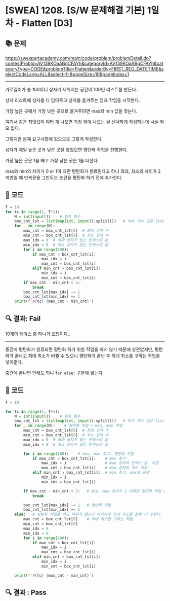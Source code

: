 # [SWEA] 1208. [S/W 문제해결 기본] 1일차 - Flatten [D3]

## 📚 문제

https://swexpertacademy.com/main/code/problem/problemDetail.do?contestProbId=AV139KOaABgCFAYh&categoryId=AV139KOaABgCFAYh&categoryType=CODE&problemTitle=Flatten&orderBy=FIRST_REG_DATETIME&selectCodeLang=ALL&select-1=&pageSize=10&pageIndex=1

---

가로길이가 총 100이니 상자가 세워지는 공간이 100인 리스트를 만든다.

상자 리스트에 상자를 다 담아주고 상자를 옮겨주는 덤프 작업을 시작한다.

가장 높은 곳에서 가장 낮은 곳으로 옮겨주려면 max와 min 값을 찾는다.

여기서 같은 최댓값이 여러 개 나오면 가장 앞에 나오는 걸 선택하게 작성하는데 사실 필요 없다.

그렇지만 문제 요구사항에 있으므로 그렇게 작성한다.

상자가 제일 높은 곳과 낮은 곳을 찾았으면 평탄화 작업을 진행한다.

가장 높은 곳은 1을 빼고 가장 낮은 곳은 1을 더한다.

max와 min의 차이가 0 or 1이 되면 평탄화가 완료된다고 하니 최대, 최소의 차이가 2미만일 때 반복문을 그만두는 조건을 평탄화 하기 전에 추가한다.

## 📒 코드

```python
T = 10
for tc in range(1, T+1):
    N = int(input())    # 덤프 횟수
    box_cnt_lst = list(map(int, input().split()))   # 박수 개수 담은 list
    for _ in range(N):
        max_cnt = box_cnt_lst[0]  # 최대 상자 수
        min_cnt = box_cnt_lst[0]  # 최소 상자 수
        max_idx = 0  # 최대 상자가 있는 인덱스의 값
        min_idx = 0  # 최소 상자가 있는 인덱스의 값
        for i in range(100):
            if max_cnt < box_cnt_lst[i]:
                max_idx = i
                max_cnt = box_cnt_lst[i]
            elif min_cnt > box_cnt_lst[i]:
                min_idx = i
                min_cnt = box_cnt_lst[i]
        if max_cnt - min_cnt < 2:
            break
        box_cnt_lst[max_idx] -= 1
        box_cnt_lst[min_idx] += 1
    print(f'#{tc} {max_cnt - min_cnt}')
```

## 🔍 결과: **Fail**

10개의 케이스 중 하나가 오답이다..

---

중간에 평탄화가 완료되면 평탄화 하기 위한 작업을 하지 않기 때문에 상관없지만, 평탄화가 끝나고 최대 최소가 바뀔 수 있으니 평탄화가 끝난 후 최대 최소를 구하는 작업을 넣어준다.

중간에 끝나면 안해도 되니 `for else:` 구문에 넣는다.

## 📒 코드

```python
T = 10

for tc in range(1, T+1):
    N = int(input())    # 덤프 횟수
    box_cnt_lst = list(map(int, input().split()))   # 박수 개수 담은 list
    for _ in range(N):    # 평탄화 작업 + min, max 작업
        max_cnt = box_cnt_lst[0]  # 최대 상자 수
        min_cnt = box_cnt_lst[0]  # 최소 상자 수
        max_idx = 0  # 최대 상자가 있는 인덱스의 값
        min_idx = 0  # 최소 상자가 있는 인덱스의 값

        for i in range(100):    # min, max 찾고, 평탄화 작업
            if max_cnt < box_cnt_lst[i]:    # max 찾기
                max_idx = i                 # max 상자의 인덱스 값  저장
                max_cnt = box_cnt_lst[i]    # max 상자의 개수 저장
            elif min_cnt > box_cnt_lst[i]:  # min 찾기, max와 동일
                min_idx = i
                min_cnt = box_cnt_lst[i]

        if max_cnt - min_cnt < 2:   # min, max 차이가 2 이하면 평탄화 작업 중단
            break

        box_cnt_lst[max_idx] -= 1   # 평탄화 작업
        box_cnt_lst[min_idx] += 1
    else:   # 평탄화 작업을 하고 마무리 됐으니 마지막에 최대 최소를 한번 더 구한다.
        max_cnt = box_cnt_lst[0]    # 최대 최소만 구하는 작업
        min_cnt = box_cnt_lst[0]
        max_idx = 0
        min_idx = 0
        for i in range(100):
            if max_cnt < box_cnt_lst[i]:
                max_idx = i
                max_cnt = box_cnt_lst[i]
            elif min_cnt > box_cnt_lst[i]:
                min_idx = i
                min_cnt = box_cnt_lst[i]

    print(f'#{tc} {max_cnt - min_cnt}')
```

## 🔍 결과 : **Pass**
